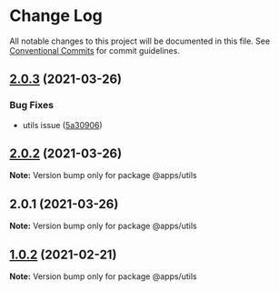 # Change Log

All notable changes to this project will be documented in this file.
See [Conventional Commits](https://conventionalcommits.org) for commit guidelines.

## [2.0.3](https://github.com/Libikk/lerna-monorepo/compare/v2.0.2...v2.0.3) (2021-03-26)


### Bug Fixes

* utils issue ([5a30906](https://github.com/Libikk/lerna-monorepo/commit/5a309065da7142dd9634aa3ff7cdb7047e6f3f74))





## [2.0.2](https://github.com/Libikk/lerna-monorepo/compare/v2.0.1...v2.0.2) (2021-03-26)

**Note:** Version bump only for package @apps/utils





## 2.0.1 (2021-03-26)

**Note:** Version bump only for package @apps/utils





## [1.0.2](https://github.com/Libikk/lerna-monorepo/compare/@apps/utils@1.0.1...@apps/utils@1.0.2) (2021-02-21)

**Note:** Version bump only for package @apps/utils
